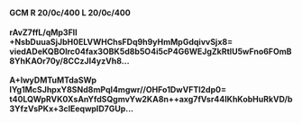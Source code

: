 #### GCM R 20/0c/400 L 20/0c/400
**rAvZ7ffL/qMp3FII**<br/>**+NsbDuuaSjJbH0ELVWHChsFDq9h9yHmMpGdqivvSjx8=**<br/>**viedADeKQBOlrc04fax3OBK5d8b5O4i5cP4G6WEJgZkRtlU5wFno6FOmB8YhKAOr70y/8CCzJI4yzVh8...**<br/><br/>
**A+IwyDMTuMTdaSWp**<br/>**IYg1McSJhpxY8SNd8mPqI4mgwr//OHFo1DwVFTl2dp0=**<br/>**t40LQWpRVK0XsAnYfdSQgmvYw2KA8n++axg7fVsr44lKhKobHuRkVD/b3YfzVsPKx+3clEeqwplD7GUp...**